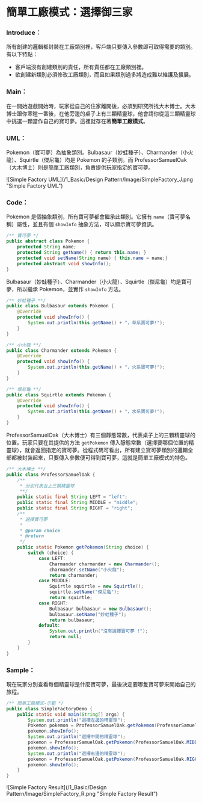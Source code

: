 # 簡單工廠模式：選擇御三家
### Introduce：

所有創建的邏輯都封裝在工廠類別裡，客戶端只要傳入參數即可取得需要的類別。有以下特點：

* 客戶端沒有創建類別的責任，所有責任都在工廠類別裡。
* 欲創建新類別必須修改工廠類別，而且如果類別過多將造成難以維護及擴展。

### Main：
在一開始遊戲開始時，玩家從自己的住家離開後，必須到研究所找大木博士。大木博士跟你寒暄一番後，在他旁邊的桌子上有三顆精靈球，他會請你從這三顆精靈球中挑選一顆當作自己的寶可夢。這裡就存在著**簡單工廠模式**。

### UML：
Pokemon（寶可夢）為抽象類別。Bulbasaur（妙蛙種子）、Charmander（小火龍）、Squirtle（傑尼龜）均是 Pokemon 的子類別。而 ProfessorSamuelOak（大木博士）則是簡單工廠類別，負責提供玩家指定的寶可夢。

![Simple Factory UML](/1_Basic/Design Pattern/Image/SimpleFactory_J.png "Simple Factory UML")

### Code：

Pokemon 是個抽象類別，所有寶可夢都會繼承此類別。它擁有 `name`（寶可夢名稱）屬性，並且有個 `showInfo` 抽象方法，可以顯示寶可夢資訊。
```Java
/** 寶可夢 */
public abstract class Pokemon {
    protected String name;
    protected String getName() { return this.name; }
    protected void setName(String name) { this.name = name;}
    protected abstract void showInfo();
}
```

Bulbasaur（妙蛙種子）、Charmander（小火龍）、Squirtle（傑尼龜）均是寶可夢，所以繼承 Pokemon，並實作 `showInfo` 方法。
```Java
/** 妙蛙種子 **/
public class Bulbasaur extends Pokemon {
    @Override
    protected void showInfo() {
        System.out.println(this.getName() + "，草系寶可夢!");
    }
}
```
```Java
/** 小火龍 **/
public class Charmander extends Pokemon {
    @Override
    protected void showInfo() {
        System.out.println(this.getName() + "，火系寶可夢!");
    }
}
```
```Java
/** 傑尼龜 **/
public class Squirtle extends Pokemon {
    @Override
    protected void showInfo() {
        System.out.println(this.getName() + "，水系寶可夢!");
    }
}
```

ProfessorSamuelOak（大木博士）有三個靜態常數，代表桌子上的三顆精靈球的位置。玩家只要在其提供的方法 `getPokemon` 傳入靜態常數（選擇要哪個位置的精靈球），就會返回指定的寶可夢。從程式碼可看出，所有建立寶可夢類別的邏輯全部都被封裝起來，只要傳入參數便可得到寶可夢，這就是簡單工廠模式的特色。

```Java
/** 大木博士 **/
public class ProfessorSamuelOak {
    /**
     * 分別代表台上三顆精靈球
     **/
    public static final String LEFT = "left";
    public static final String MIDDLE = "middle";
    public static final String RIGHT = "right";
    /**
     * 選擇寶可夢
     *
     * @param choice
     * @return
     */
    public static Pokemon getPokemon(String choice) {
        switch (choice) {
            case LEFT:
                Charmander charmander = new Charmander();
                charmander.setName("小火龍");
                return charmander;
            case MIDDLE:
                Squirtle squirtle = new Squirtle();
                squirtle.setName("傑尼龜");
                return squirtle;
            case RIGHT:
                Bulbasaur bulbasaur = new Bulbasaur();
                bulbasaur.setName("妙蛙種子");
                return bulbasaur;
            default:
                System.out.println("沒有選擇寶可夢 !");
                return null;
        }
    }
}
```

### Sample：
現在玩家分別查看每個精靈球是什麼寶可夢，最後決定要哪隻寶可夢來開始自己的旅程。

```Java
/** 簡單工廠模式-示範 */
public class SimpleFactoryDemo {
    public static void main(String[] args) {
        System.out.println("選擇左邊的精靈球");
        Pokemon pokemon = ProfessorSamuelOak.getPokemon(ProfessorSamuelOak.LEFT);
        pokemon.showInfo();
        System.out.println("選擇中間的精靈球");
        pokemon = ProfessorSamuelOak.getPokemon(ProfessorSamuelOak.MIDDLE);
        pokemon.showInfo();
        System.out.println("選擇右邊的精靈球");
        pokemon = ProfessorSamuelOak.getPokemon(ProfessorSamuelOak.RIGHT);
        pokemon.showInfo();
    }
}
```
![Simple Factory Result](/1_Basic/Design Pattern/Image/SimpleFactory_R.png "Simple Factory Result")
